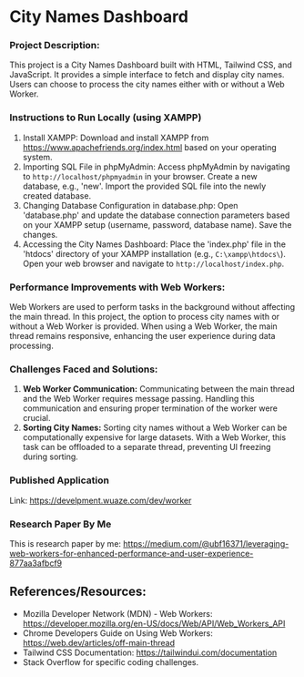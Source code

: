 # City Names Dashboard

### Project Description: 

This project is a City Names Dashboard built with HTML, Tailwind CSS, and JavaScript. It provides a simple interface to fetch and display city names. Users can choose to process the city names either with or without a Web Worker.

### Instructions to Run Locally (using XAMPP)

1. Install XAMPP: Download and install XAMPP from https://www.apachefriends.org/index.html based on your operating system.
2. Importing SQL File in phpMyAdmin: Access phpMyAdmin by navigating to `http://localhost/phpmyadmin` in your browser. Create a new database, e.g., 'new'. Import the provided SQL file into the newly created database.
3. Changing Database Configuration in database.php: Open 'database.php' and update the database connection parameters based on your XAMPP setup (username, password, database name). Save the changes.
4. Accessing the City Names Dashboard: Place the 'index.php' file in the 'htdocs' directory of your XAMPP installation (e.g., `C:\xampp\htdocs\`). Open your web browser and navigate to `http://localhost/index.php`.

### Performance Improvements with Web Workers:

Web Workers are used to perform tasks in the background without affecting the main thread. In this project, the option to process city names with or without a Web Worker is provided. When using a Web Worker, the main thread remains responsive, enhancing the user experience during data processing.

### Challenges Faced and Solutions:

1. **Web Worker Communication:** Communicating between the main thread and the Web Worker requires message passing. Handling this communication and ensuring proper termination of the worker were crucial.
2. **Sorting City Names:** Sorting city names without a Web Worker can be computationally expensive for large datasets. With a Web Worker, this task can be offloaded to a separate thread, preventing UI freezing during sorting.

### Published Application

Link: https://develpment.wuaze.com/dev/worker

### Research Paper By Me

This is research paper by me: https://medium.com/@ubf16371/leveraging-web-workers-for-enhanced-performance-and-user-experience-877aa3afbcf9

## References/Resources:

- Mozilla Developer Network (MDN) - Web Workers: https://developer.mozilla.org/en-US/docs/Web/API/Web_Workers_API
- Chrome Developers Guide on Using Web Workers: https://web.dev/articles/off-main-thread
- Tailwind CSS Documentation: https://tailwindui.com/documentation
- Stack Overflow for specific coding challenges.
